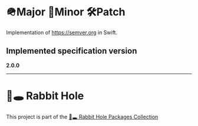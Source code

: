 # 🪖Major 👶Minor 🛠Patch

Implementation of https://semver.org in Swift.

## Implemented specification version

**2.0.0**

---

# 🐇🕳 Rabbit Hole

This project is part of the [🐇🕳 Rabbit Hole Packages Collection](https://github.com/sloik/RabbitHole)
